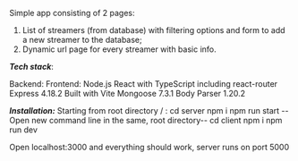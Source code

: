 Simple app consisting of 2 pages: 
1. List of streamers (from database) with filtering options and form to add a new streamer to the database;
2. Dynamic url page for every streamer with basic info.

***Tech stack***:

Backend:                      Frontend:
Node.js                       React with TypeScript including react-router
Express 4.18.2                Built with Vite
Mongoose 7.3.1
Body Parser 1.20.2


***Installation:***
Starting from root directory / : 
cd server
npm i
npm run start
--Open new command line in the same, root directory--
cd client
npm i
npm run dev

Open localhost:3000 and everything should work, server runs on port 5000
